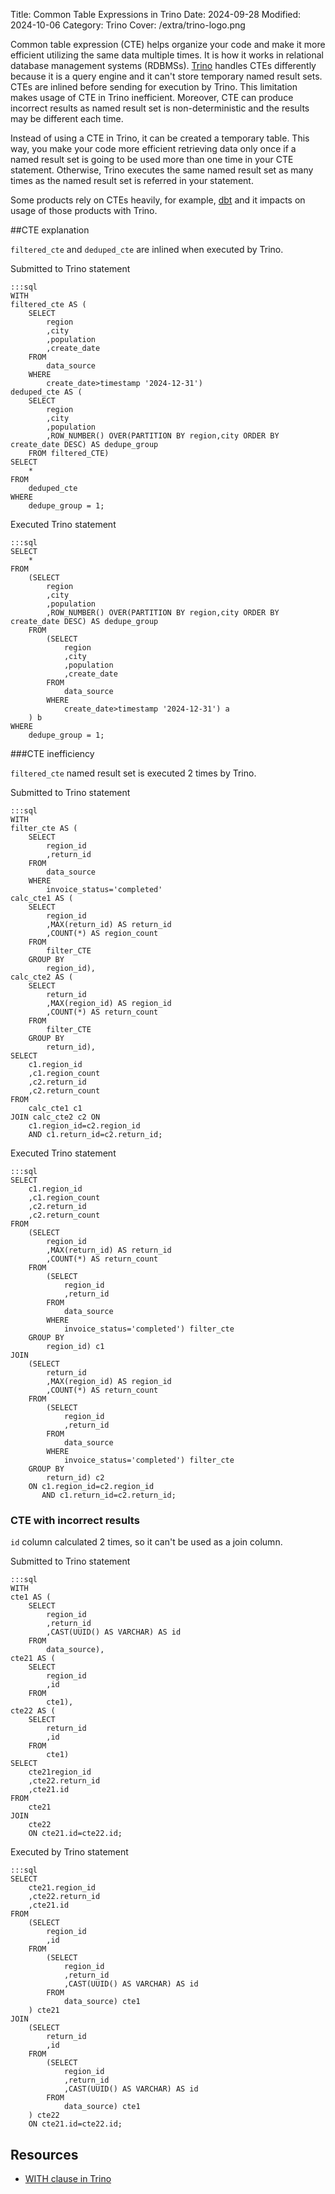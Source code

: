 Title: Common Table Expressions in Trino
Date: 2024-09-28
Modified: 2024-10-06
Category: Trino
Cover: /extra/trino-logo.png

Common table expression (CTE) helps organize your code and make it more efficient utilizing the same data multiple times. It is how it works in relational database management systems (RDBMSs). [Trino](https://trino.io/) handles CTEs differently because it is a query engine and it can't store temporary named result sets. CTEs are inlined before sending for execution by Trino. This limitation makes usage of CTE in Trino inefficient. Moreover, CTE can produce incorrect results as named result set is non-deterministic and the results may be different each time.

Instead of using a CTE in Trino, it can be created a temporary table. This way, you make your code more efficient retrieving data only once if a named result set is going to be used more than one time in your CTE statement. Otherwise, Trino executes the same named result set as many times as the named result set is referred in your statement.

Some products rely on CTEs heavily, for example, [dbt](https://www.getdbt.com/) and it impacts on usage of those products with Trino.


##CTE explanation

`filtered_cte` and `deduped_cte` are inlined when executed by Trino.

Submitted to Trino statement

    :::sql
    WITH 
    filtered_cte AS (
        SELECT 
            region
            ,city
            ,population
            ,create_date
        FROM  
            data_source   
        WHERE  
            create_date>timestamp '2024-12-31')
    deduped_cte AS (
        SELECT 
            region
            ,city
            ,population
            ,ROW_NUMBER() OVER(PARTITION BY region,city ORDER BY create_date DESC) AS dedupe_group
        FROM filtered_CTE)
    SELECT
        *
    FROM 
        deduped_cte
    WHERE 
        dedupe_group = 1;

Executed Trino statement

    :::sql
    SELECT
        *
    FROM 
        (SELECT 
            region
            ,city
            ,population
            ,ROW_NUMBER() OVER(PARTITION BY region,city ORDER BY create_date DESC) AS dedupe_group
        FROM 
            (SELECT 
                region
                ,city
                ,population
                ,create_date
            FROM  
                data_source   
            WHERE  
                create_date>timestamp '2024-12-31') a
        ) b
    WHERE 
        dedupe_group = 1;

###CTE inefficiency

`filtered_cte` named result set is executed 2 times by Trino.

Submitted to Trino statement

    :::sql
    WITH 
    filter_cte AS (
        SELECT 
            region_id
            ,return_id
        FROM 
            data_source   
        WHERE  
            invoice_status='completed'
    calc_cte1 AS (
        SELECT 
            region_id
            ,MAX(return_id) AS return_id
            ,COUNT(*) AS region_count
        FROM 
            filter_CTE
        GROUP BY
            region_id),
    calc_cte2 AS (
        SELECT 
            return_id
            ,MAX(region_id) AS region_id
            ,COUNT(*) AS return_count
        FROM 
            filter_CTE
        GROUP BY
            return_id),
    SELECT
        c1.region_id
        ,c1.region_count
        ,c2.return_id
        ,c2.return_count
    FROM 
        calc_cte1 c1 
    JOIN calc_cte2 c2 ON 
        c1.region_id=c2.region_id
        AND c1.return_id=c2.return_id;

Executed Trino statement

    :::sql
    SELECT
        c1.region_id
        ,c1.region_count
        ,c2.return_id
        ,c2.return_count
    FROM 
        (SELECT 
            region_id
            ,MAX(return_id) AS return_id
            ,COUNT(*) AS return_count
        FROM 
            (SELECT 
                region_id
                ,return_id 
            FROM
                data_source   
            WHERE
                invoice_status='completed') filter_cte
        GROUP BY 
            region_id) c1 
    JOIN 
        (SELECT 
            return_id
            ,MAX(region_id) AS region_id
            ,COUNT(*) AS return_count
        FROM 
            (SELECT 
                region_id
                ,return_id 
            FROM  
                data_source   
            WHERE 
                invoice_status='completed') filter_cte
        GROUP BY
            return_id) c2 
        ON c1.region_id=c2.region_id
           AND c1.return_id=c2.return_id;

### CTE with incorrect results

`id` column calculated 2 times, so it can't be used as a join column.

Submitted to Trino statement

    :::sql
    WITH 
    cte1 AS (
        SELECT
            region_id
            ,return_id
            ,CAST(UUID() AS VARCHAR) AS id
        FROM
            data_source),
    cte21 AS (
        SELECT
            region_id
            ,id
        FROM
            cte1),
    cte22 AS (
        SELECT
            return_id
            ,id
        FROM
            cte1)
    SELECT
        cte21region_id
        ,cte22.return_id
        ,cte21.id
    FROM
        cte21
    JOIN
        cte22 
        ON cte21.id=cte22.id;

Executed by Trino statement

    :::sql
    SELECT
        cte21.region_id
        ,cte22.return_id
        ,cte21.id
    FROM
        (SELECT
            region_id
            ,id
        FROM
            (SELECT
                region_id
                ,return_id
                ,CAST(UUID() AS VARCHAR) AS id
            FROM
                data_source) cte1
        ) cte21
    JOIN
        (SELECT
            return_id
            ,id
        FROM
            (SELECT
                region_id
                ,return_id
                ,CAST(UUID() AS VARCHAR) AS id
            FROM
                data_source) cte1
        ) cte22
        ON cte21.id=cte22.id;

## Resources
* [WITH clause in Trino](https://trino.io/docs/current/sql/select.html#with-clause)
